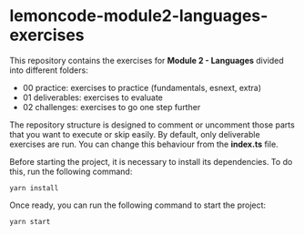 # lemoncode-module2-languages-exercises

This repository contains the exercises for **Module 2 - Languages** divided into different folders:

- 00 practice: exercises to practice (fundamentals, esnext, extra)
- 01 deliverables: exercises to evaluate
- 02 challenges: exercises to go one step further

The repository structure is designed to comment or uncomment those parts that you want to execute or skip easily. By default, only deliverable exercises are run. You can change this behaviour from the **index.ts** file.

Before starting the project, it is necessary to install its dependencies. To do this, run the following command:

```
yarn install
```

Once ready, you can run the following command to start the project:

```
yarn start
```

